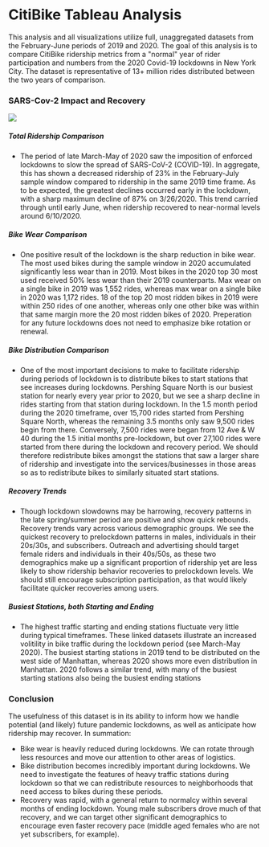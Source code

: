 # CitiBike Tableau Analysis

This analysis and all visualizations utilize full, unaggregated datasets from the February-June periods of 2019 and 2020. The goal of this analysis is to compare CitiBike ridership metrics from a "normal" year of rider participation and numbers from the 2020 Covid-19 lockdowns in New York City. The dataset is representative of 13+ million rides distributed between the two years of comparison.

### SARS-Cov-2 Impact and Recovery

<div class='tableauPlaceholder' id='viz1606523977884' style='position: relative'><noscript><a href='#'><img alt=' ' src='https:&#47;&#47;public.tableau.com&#47;static&#47;images&#47;Ci&#47;CitiBike_16050452286770&#47;Story1&#47;1_rss.png' style='border: none' /></a></noscript><object class='tableauViz'  style='display:none;'><param name='host_url' value='https%3A%2F%2Fpublic.tableau.com%2F' /> <param name='embed_code_version' value='3' /> <param name='site_root' value='' /><param name='name' value='CitiBike_16050452286770&#47;Story1' /><param name='tabs' value='yes' /><param name='toolbar' value='yes' /><param name='static_image' value='https:&#47;&#47;public.tableau.com&#47;static&#47;images&#47;Ci&#47;CitiBike_16050452286770&#47;Story1&#47;1.png' /> <param name='animate_transition' value='yes' /><param name='display_static_image' value='yes' /><param name='display_spinner' value='yes' /><param name='display_overlay' value='yes' /><param name='display_count' value='yes' /><param name='language' value='en' /></object></div>                <script type='text/javascript'>                    var divElement = document.getElementById('viz1606523977884');                    var vizElement = divElement.getElementsByTagName('object')[0];                    vizElement.style.width='1016px';vizElement.style.height='1014px';                    var scriptElement = document.createElement('script');                    scriptElement.src = 'https://public.tableau.com/javascripts/api/viz_v1.js';                    vizElement.parentNode.insertBefore(scriptElement, vizElement);                </script>

##### Total Ridership Comparison
- The period of late March-May of 2020 saw the imposition of enforced lockdowns to slow the spread of SARS-CoV-2 (COVID-19). In aggregate, this has shown a decreased ridership of 23% in the February-July sample window compared to ridership in the same 2019 time frame. As to be expected, the greatest declines occurred early in the lockdown, with a sharp maximum decline of 87% on 3/26/2020. This trend carried through until early June, when ridership recovered to near-normal levels around 6/10/2020.

##### Bike Wear Comparison
- One positive result of the lockdown is the sharp reduction in bike wear. The most used bikes during the sample window in 2020 accumulated significantly less wear than in 2019. Most bikes in the 2020 top 30 most used received 50% less wear than their 2019 counterparts. Max wear on a single bike in 2019 was 1,552 rides, whereas max wear on a single bike in 2020 was 1,172 rides. 18 of the top 20 most ridden bikes in 2019 were within 250 rides of one another, whereas only one other bike was within that same margin more the 20 most ridden bikes of 2020. Preperation for any future lockdowns does not need to emphasize bike rotation or renewal.

##### Bike Distribution Comparison
- One of the most important decisions to make to facilitate ridership during periods of lockdown is to distribute bikes to start stations that see increases during lockdowns. Pershing Square North is our busiest station for nearly every year prior to 2020, but we see a sharp decline in rides starting from that station during lockdown. In the 1.5 month period during the 2020 timeframe, over 15,700 rides started from Pershing Square North, whereas the remaining 3.5 months only saw 9,500 rides begin from there. Conversely, 7,500 rides were began from 12 Ave & W 40 during the 1.5 initial months pre-lockdown, but over 27,100 rides were started from there during the lockdown and recovery period. We should therefore redistribute bikes amongst the stations that saw a larger share of ridership and investigate into the services/businesses in those areas so as to redistribute bikes to similarly situated start stations.

##### Recovery Trends
- Though lockdown slowdowns may be harrowing, recovery patterns in the late spring/summer period are positive and show quick rebounds. Recovery trends vary across various demographic groups. We see the quickest recovery to prelockdown patterns in males, individuals in their 20s/30s, and subscribers. Outreach and advertising should target female riders and individuals in their 40s/50s, as these two demographics make up a significant proportion of ridership yet are less likely to show ridership behavior recoveries to prelockdown levels. We should still encourage subscription participation, as that would likely facilitate quicker recoveries among users.

##### Busiest Stations, both Starting and Ending
- The highest traffic starting and ending stations fluctuate very little during typical timeframes. These linked datasets illustrate an increased volitility in bike traffic during the lockdown period (see March-May 2020). The busiest starting stations in 2019 tend to be distributed on the west side of Manhattan, whereas 2020 shows more even distribution in Manhattan. 2020 follows a similar trend, with many of the busiest starting stations also being the busiest ending stations

### Conclusion
The usefulness of this dataset is in its ability to inform how we handle potential (and likely) future pandemic lockdowns, as well as anticipate how ridership may recover. In summation:
- Bike wear is heavily reduced during lockdowns. We can rotate through less resources and move our attention to other areas of logistics.
- Bike distribution becomes incredibly important during lockdowns. We need to investigate the features of heavy traffic stations during lockdown so that we can redistribute resources to neighborhoods that need access to bikes during these periods.
- Recovery was rapid, with a general return to normalcy within several months of ending lockdown. Young male subscribers drove much of that recovery, and we can target other significant demographics to encourage even faster recovery pace (middle aged females who are not yet subscribers, for example).
